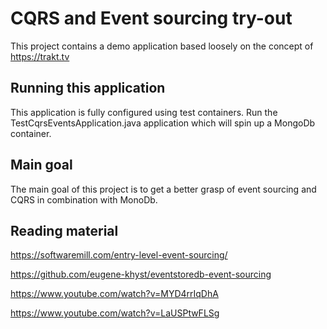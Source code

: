 # CQRS and Event sourcing try-out

This project contains a demo application based loosely on the concept of https://trakt.tv

## Running this application

This application is fully configured using test containers. Run the TestCqrsEventsApplication.java application which will spin up a MongoDb container.

## Main goal

The main goal of this project is to get a better grasp of event sourcing and CQRS in combination with MonoDb.

## Reading material

https://softwaremill.com/entry-level-event-sourcing/

https://github.com/eugene-khyst/eventstoredb-event-sourcing

https://www.youtube.com/watch?v=MYD4rrIqDhA

https://www.youtube.com/watch?v=LaUSPtwFLSg
